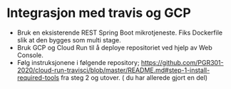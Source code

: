 # Integrasjon med travis og GCP

- Bruk en eksisterende REST Spring Boot mikrotjeneste. Fiks Dockerfile slik at den bygges som multi stage.
- Bruk GCP og Cloud Run til å deploye repositoriet ved hjelp av Web Console. 
- Følg instruksjonene i følgende repository; https://github.com/PGR301-2020/cloud-run-travisci/blob/master/README.md#step-1-install-required-tools fra steg 2 og utover. ( du har allerede gjort en del)
